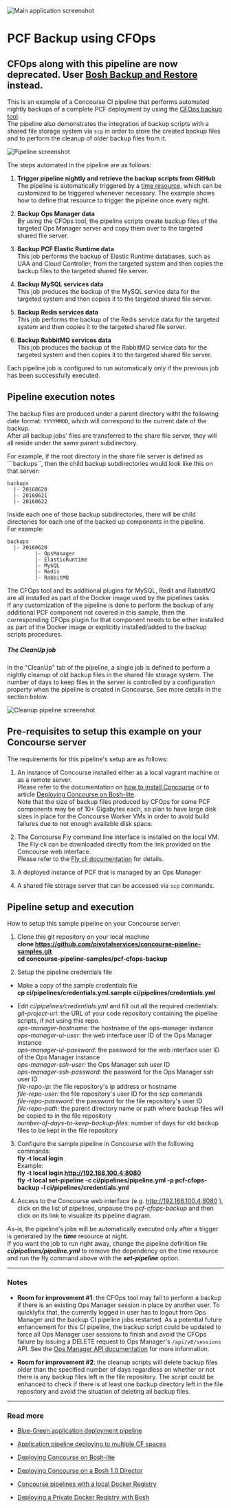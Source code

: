 ![Main application screenshot](https://raw.githubusercontent.com/pivotalservices/concourse-pipeline-samples/master/common/images/cfops-pipeline.jpg)

# PCF Backup using CFOps

## CFOps along with this pipeline are now deprecated. User [Bosh Backup and Restore](https://docs.pivotal.io/pivotalcf/2-0/customizing/backup-restore/backup-pcf-bbr.html) instead.

This is an example of a Concourse CI pipeline that performs automated nightly backups of a complete PCF deployment by using the [CFOps backup tool](http://www.cfops.io/).  
The pipeline also demonstrates the integration of backup scripts with a shared file storage system via ```scp``` in order to store the created backup files and to perform the cleanup of older backup files from it.

![Pipeline screenshot](https://raw.githubusercontent.com/pivotalservices/concourse-pipeline-samples/master/common/images/pcf-cfops-backup-pipeline.jpg)

The steps automated in the pipeline are as follows:

1. **Trigger pipeline nightly and retrieve the backup scripts from GitHub**  
   The pipeline is automatically triggered by a [time resource](https://github.com/concourse/time-resource), which can be customized to be triggered whenever necessary. The example shows how to define that resource to trigger the pipeline once every night.

1. **Backup Ops Manager data**  
   By using the CFOps tool, the pipeline scripts create backup files of the targeted Ops Manager server and copy them over to the targeted shared file server.

1. **Backup PCF Elastic Runtime data**  
   This job performs the backup of Elastic Runtime databases, such as UAA and Cloud Controller, from the targeted system and then copies the backup files to the targeted shared file server.

1. **Backup MySQL services data**  
   This job produces the backup of the MySQL service data for the targeted system and then copies it to the targeted shared file server.

1. **Backup Redis services data**  
   This job performs the backup of the Redis service data for the targeted system and then copies it to the targeted shared file server.

1. **Backup RabbitMQ services data**  
   This job produces the backup of the RabbitMQ service data for the targeted system and then copies it to the targeted shared file server.

Each pipeline job is configured to run automatically only if the previous job has been successfully executed.

## Pipeline execution notes

The backup files are produced under a parent directory witht the following date format: ```YYYYMMDD```, which will correspond to the current date of the backup.  
After all backup jobs' files are transferred to the share file server, they will all reside under the same parent subdirectory.  

For example, if the root directory in the share file server is defined as ```backups``, then the child backup subdirectories would look like this on that server:
```
backups
  |- 20160620
  |- 20160621
  |- 20160622
```

Inside each one of those backup subdirectories, there will be child directories for each one of the backed up components in the pipeline.  
For example:
```
backups
  |- 20160620
         |- OpsManager
         |- ElasticRuntime
         |- MySQL
         |- Redis
         |- RabbitMQ
```

The CFOps tool and its additional plugins for MySQL, Redit and RabbitMQ are all installed as part of the Docker image used by the pipelines tasks.   
If any customization of the pipeline is done to perform the backup of any additional PCF component not covered in this sample, then the corresponding CFOps plugin for that component needs to be either installed as part of the Docker image or explicitly installed/added to the backup scripts procedures.

##### The CleanUp job
In the "CleanUp" tab of the pipeline, a single job is defined to perform a nightly cleanup of old backup files in the shared file storage system. The number of days to keep files in the server is controlled by a configuration property when the pipeline is created in Concourse. See more details in the section below.

![Cleanup pipeline screenshot](https://raw.githubusercontent.com/pivotalservices/concourse-pipeline-samples/master/common/images/pcf-cfops-backup-cleanup.jpg)

## Pre-requisites to setup this example on your Concourse server

The requirements for this pipeline's setup are as follows:

1. An instance of Concourse installed either as a local vagrant machine or as a remote server.  
   Please refer to the documentation on [how to install Concourse](http://concourse-ci.org/installing.html) or to article [Deploying Concourse on Bosh-lite](https://github.com/pivotalservices/concourse-pipeline-samples/tree/master/concourse-on-bosh-lite).  
   Note that the size of backup files produced by CFOps for some PCF components may be of 10+ Gigabytes each, so plan to have large disk sizes in place for the Concourse Worker VMs in order to avoid build failures due to not enough available disk space.

1. The Concourse Fly command line interface is installed on the local VM.  
   The Fly cli can be downloaded directly from the link provided on the Concourse web interface.  
   Please refer to the [Fly cli documentation](http://concourse-ci.org/fly-cli.html) for details.

1. A deployed instance of PCF that is managed by an Ops Manager

1. A shared file storage server that can be accessed via ```scp``` commands.

## Pipeline setup and execution

How to setup this sample pipeline on your Concourse server:

1. Clone this git repository on your local machine  
   __clone https://github.com/pivotalservices/concourse-pipeline-samples.git__  
   __cd concourse-pipeline-samples/pcf-cfops-backup__

1. Setup the pipeline credentials file
  * Make a copy of the sample credentials file  
  __cp ci/pipelines/credentials.yml.sample ci/pipelines/credentials.yml__  

  * Edit _ci/pipelines/credentials.yml_ and fill out all the required credentials:  
_git-project-url:_ the URL of your code repository containing the pipeline scripts, if not using this repo.  
_ops-manager-hostname:_ the hostname of the ops-manager instance   
_ops-manager-ui-user:_ the web interface user ID of the Ops Manager instance   
_ops-manager-ui-password:_ the password for the web interface user ID of the Ops Manager instance  
_ops-manager-ssh-user:_ the Ops Manager ssh user ID  
_ops-manager-ssh-password:_ the password for the Ops Manager ssh user ID  
_file-repo-ip:_ the file repository's ip address or hostname   
_file-repo-user:_ the file repository's user ID for the scp commands   
_file-repo-password:_ the password for the file repository's user ID   
_file-repo-path:_ the parent directory name or path where backup files will be copied to in the file repository    
_number-of-days-to-keep-backup-files:_ number of days for old backup files to be kept in the file repository   


3. Configure the sample pipeline in Concourse with the following commands:  
   __fly -t local login <concourse-url>__  
   Example:  
   __fly -t local login http://192.168.100.4:8080__  
   __fly -t local set-pipeline -c ci/pipelines/pipeline.yml -p pcf-cfops-backup -l ci/pipelines/credentials.yml__

4. Access to the Concourse web interface (e.g. http://192.168.100.4:8080 ), click on the list of pipelines, unpause the _pcf-cfops-backup_ and then click on its link to visualize its pipeline diagram.

As-is, the pipeline's jobs will be automatically executed only after a trigger is generated by the ___time___ resource at night.   
If you want the job to run right away, change the pipeline definition file ___ci/pipelines/pipeline.yml___ to remove the dependency on the time resource and run the fly command above with the ___set-pipeline___ option.

---
### Notes
- __Room for improvement #1__: the CFOps tool may fail to perform a backup if there is an existing Ops Manager session in place by another user. To quicklyfix that, the currently logged in user has to logout from Ops Manager and the backup CI pipeline jobs restarted. As a potential future enhancement for this CI pipeline, the backup script could be updated to force all Ops Manager user sessions to finish and avoid the CFOps failure by issuing a DELETE request to Ops Manager's ```/api/v0/sessions``` API.  See the [Ops Manager API documentation](http://opsman-dev-api-docs.cfapps.io/#the-basics) for more information.  

- __Room for improvement #2__: the cleanup scripts will delete backup files older than the specified number of days regardless on whether or not there is any backup files left in the file repository. The script could be enhanced to check if there is at least one backup directory left in the file repository and avoid the situation of deleting all backup files.

---

### Read more
- [Blue-Green application deployment pipeline](https://github.com/pivotalservices/concourse-pipeline-samples/tree/master/blue-green-app-deployment)  

- [Application pipeline deploying to multiple CF spaces](https://github.com/pivotalservices/sample-app-pipeline)

- [Deploying Concourse on Bosh-lite](https://github.com/pivotalservices/concourse-pipeline-samples/tree/master/concourse-on-bosh-lite)

- [Deploying Concourse on a Bosh 1.0 Director](https://github.com/pivotalservices/concourse-pipeline-samples/tree/master/concourse-on-bosh-1.0)

- [Concourse pipelines with a local Docker Registry](https://github.com/pivotalservices/concourse-pipeline-samples/tree/master/private-docker-registry)

- [Deploying a Private Docker Registry with Bosh](https://github.com/pivotalservices/concourse-pipeline-samples/tree/master/private-docker-registry/docker-registry-release)
